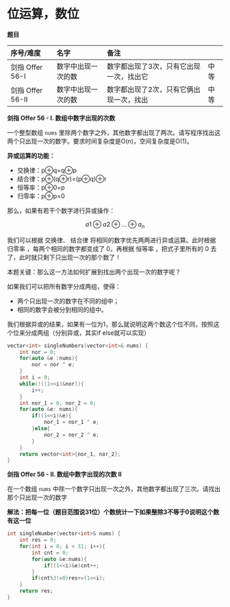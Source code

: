 # 位运算，数位

**题目**

| 序号/难度 | 名字 | 备注 |  |
| :--- | :--- | :--- | :--- |
| 剑指 Offer 56-I | 数字中出现一次的数 | 数字都出现了3次，只有它出现一次，找出它 | 中等 |
| 剑指 Offer 56-II | 数字中出现一次的数 | 数字都出现了2次，只有它俩出现一次，找出 | 中等 |

**剑指 Offer 56 - I. 数组中数字出现的次数**

一个整型数组 `nums` 里除两个数字之外，其他数字都出现了两次。请写程序找出这两个只出现一次的数字。要求时间复杂度是O\(n\)，空间复杂度是O\(1\)。

**异或运算的功能：**

* 交换律：p⊕q=q⊕p 
* 结合律：p⊕\(q⊕r\)=\(p⊕q\)⊕r 
* 恒等率：p⊕0=p 
* 归零率：p⊕p=0 

那么，如果有若干个数字进行异或操作：

$$
a{1} \oplus a{2} \oplus ... \oplus a_{n}
$$

我们可以根据 交换律、 结合律 将相同的数字优先两两进行异或运算。此时根据 归零率 ，每两个相同的数字都变成了 0，再根据 恒等率 ，把式子里所有的 0 去了，此时就只剩下只出现一次的那个数了！

本题关键：那么这一方法如何扩展到找出两个出现一次的数字呢？

如果我们可以把所有数字分成两组，使得：

* 两个只出现一次的数字在不同的组中；
* 相同的数字会被分到相同的组中。

我们根据异或的结果，如果有一位为1，那么就说明这两个数这个位不同，按照这个位来分成两组（分别异或，其实if else就可以实现）

```cpp
vector<int> singleNumbers(vector<int>& nums) {
    int nor = 0;
    for(auto &e :nums){
        nor = nor ^ e;
    }
    int i = 0;
    while(!((1<<i)&nor)){
        i++;
    }
    int nor_1 = 0, nor_2 = 0;
    for(auto &e: nums){
        if((1<<i)&e){
            nor_1 = nor_1 ^ e;
        }else{
            nor_2 = nor_2 ^ e;
        }
    }
    return vector<int>{nor_1, nor_2};
}
```

**剑指 Offer 56 - II. 数组中数字出现的次数 II**

 在一个数组 `nums` 中除一个数字只出现一次之外，其他数字都出现了三次。请找出那个只出现一次的数字

**解法：把每一位（题目范围说31位）个数统计一下如果整除3不等于0说明这个数有这一位**

```cpp
int singleNumber(vector<int>& nums) {
    int res = 0;
    for(int i = 0; i < 31; i++){
        int cnt = 0;
        for(auto &e:nums){
            if((1<<i)&e)cnt++;
        }
        if(cnt%3!=0)res+=(1<<i);
    }
    return res;
}
```

